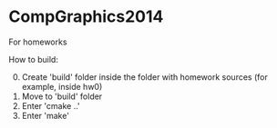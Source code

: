 CompGraphics2014
================

For homeworks

How to build:

0. Create 'build' folder inside the folder with homework sources (for example, inside hw0)
1. Move to 'build' folder
2. Enter 'cmake ..'
3. Enter 'make'
